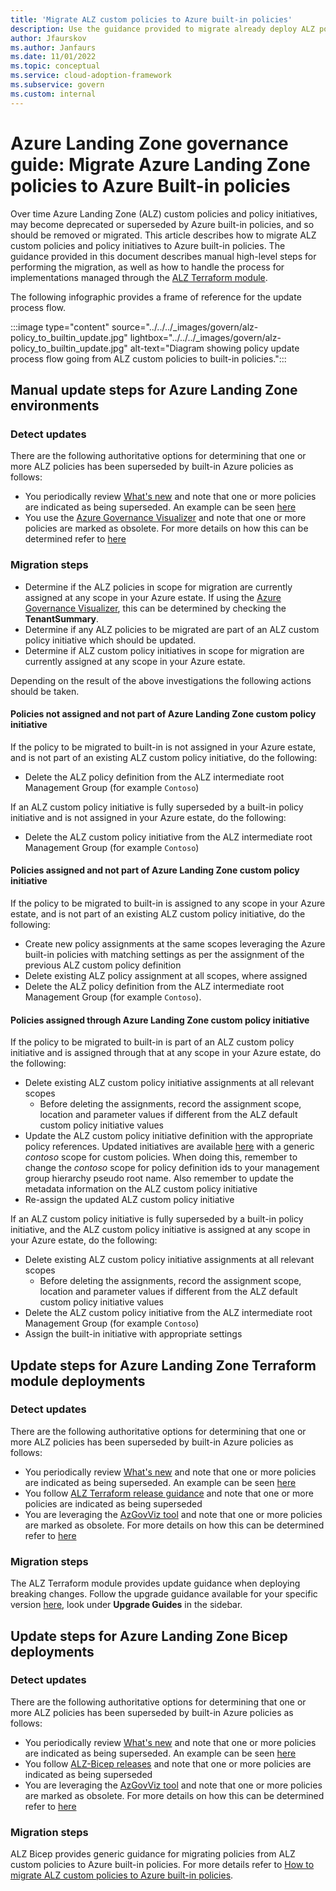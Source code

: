 ```yaml
---
title: 'Migrate ALZ custom policies to Azure built-in policies'
description: Use the guidance provided to migrate already deploy ALZ policies to Azure built-in policies.
author: Jfaurskov
ms.author: Janfaurs
ms.date: 11/01/2022
ms.topic: conceptual
ms.service: cloud-adoption-framework
ms.subservice: govern
ms.custom: internal
---
```




# Azure Landing Zone governance guide: Migrate Azure Landing Zone policies to Azure Built-in policies

Over time Azure Landing Zone (ALZ) custom policies and policy initiatives, may become deprecated or superseded by Azure built-in policies, and so should be removed or migrated. This article describes how to migrate ALZ custom policies and policy initiatives to Azure built-in policies. The guidance provided in this document describes manual high-level steps for performing the migration, as well as how to handle the process for implementations managed through the [ALZ Terraform module](https://github.com/Azure/terraform-azurerm-caf-enterprise-scale).

The following infographic provides a frame of reference for the update process flow.

:::image type="content" source="../../../_images/govern/alz-policy_to_builtin_update.jpg" lightbox="../../../_images/govern/alz-policy_to_builtin_update.jpg" alt-text="Diagram showing policy update process flow going from ALZ custom policies to built-in policies.":::


## Manual update steps for Azure Landing Zone environments

### Detect updates

There are the following authoritative options for determining that one or more ALZ policies has been superseded by built-in Azure policies as follows:
- You periodically review [What's new](https://github.com/Azure/Enterprise-Scale/wiki/Whats-new) and note that one or more policies are indicated as being superseded. An example can be seen [here](https://github.com/Azure/Enterprise-Scale/wiki/Whats-new#policy-13)
- You use the [Azure Governance Visualizer](https://github.com/JulianHayward/Azure-MG-Sub-Governance-Reporting) and note that one or more policies are marked as obsolete. For more details on how this can be determined refer to [here](https://github.com/JulianHayward/Azure-MG-Sub-Governance-Reporting#screenshots)

### Migration steps

- Determine if the ALZ policies in scope for migration are currently assigned at any scope in your Azure estate. If using the [Azure Governance Visualizer](https://github.com/JulianHayward/Azure-MG-Sub-Governance-Reporting), this can be determined by checking the **TenantSummary**.
- Determine if any ALZ policies to be migrated are part of an ALZ custom policy initiative which should be updated.
- Determine if ALZ custom policy initiatives in scope for migration are currently assigned at any scope in your Azure estate. 

Depending on the result of the above investigations the following actions should be taken.

#### Policies not assigned and not part of Azure Landing Zone custom policy initiative

If the policy to be migrated to built-in is not assigned in your Azure estate, and is not part of an existing ALZ custom policy initiative, do the following:

- Delete the ALZ policy definition from the ALZ intermediate root Management Group (for example `Contoso`)

If an ALZ custom policy initiative is fully superseded by a built-in policy initiative and is not assigned in your Azure estate, do the following:

- Delete the ALZ custom policy initiative from the ALZ intermediate root Management Group (for example `Contoso`)

#### Policies assigned and not part of Azure Landing Zone custom policy initiative

If the policy to be migrated to built-in is assigned to any scope in your Azure estate, and is not part of an existing ALZ custom policy initiative, do the following:
- Create new policy assignments at the same scopes leveraging the Azure built-in policies with matching settings as per the assignment of the previous ALZ custom policy definition
- Delete existing ALZ policy assignment at all scopes, where assigned
- Delete the ALZ policy definition from the ALZ intermediate root Management Group (for example `Contoso`).

#### Policies assigned through Azure Landing Zone custom policy initiative

If the policy to be migrated to built-in is part of an ALZ custom policy initiative and is assigned through that at any scope in your Azure estate, do the following:
- Delete existing ALZ custom policy initiative assignments at all relevant scopes
  - Before deleting the assignments, record the assignment scope, location and parameter values if different from the ALZ default custom policy initiative values
- Update the ALZ custom policy initiative definition with the appropriate policy references. Updated initiatives are available [here](https://github.com/Azure/Enterprise-Scale/tree/main/src/resources/Microsoft.Authorization/policySetDefinitions) with a generic *contoso* scope for custom policies. When doing this, remember to change the *contoso* scope for policy definition ids to your management group hierarchy pseudo root name. Also remember to update the metadata information on the ALZ custom policy initiative
- Re-assign the updated ALZ custom policy initiative

If an ALZ custom policy initiative is fully superseded by a built-in policy initiative, and the ALZ custom policy initiative is assigned at any scope in your Azure estate, do the following:
- Delete existing ALZ custom policy initiative assignments at all relevant scopes
  - Before deleting the assignments, record the assignment scope, location and parameter values if different from the ALZ default custom policy initiative values
- Delete the ALZ custom policy initiative from the ALZ intermediate root Management Group (for example `Contoso`)
- Assign the built-in initiative with appropriate settings

## Update steps for Azure Landing Zone Terraform module deployments

### Detect updates

There are the following authoritative options for determining that one or more ALZ policies has been superseded by built-in Azure policies as follows:
- You periodically review [What's new](https://github.com/Azure/Enterprise-Scale/wiki/Whats-new) and note that one or more policies are indicated as being superseded. An example can be seen [here](https://github.com/Azure/Enterprise-Scale/wiki/Whats-new#policy-13)
- You follow [ALZ Terraform release guidance](https://github.com/Azure/terraform-azurerm-caf-enterprise-scale/wiki/%5BUser-Guide%5D-Module-Releases) and note that one or more policies are indicated as being superseded
- You are leveraging the [AzGovViz tool](https://github.com/JulianHayward/Azure-MG-Sub-Governance-Reporting) and note that one or more policies are marked as obsolete. For more details on how this can be determined refer to [here](https://github.com/JulianHayward/Azure-MG-Sub-Governance-Reporting#screenshots)

### Migration steps

The ALZ Terraform module provides update guidance when deploying breaking changes. Follow the upgrade guidance available for your specific version [here](https://github.com/Azure/terraform-azurerm-caf-enterprise-scale/wiki), look under **Upgrade Guides** in the sidebar.


## Update steps for Azure Landing Zone Bicep deployments

### Detect updates

There are the following authoritative options for determining that one or more ALZ policies has been superseded by built-in Azure policies as follows:
- You periodically review [What's new](https://github.com/Azure/Enterprise-Scale/wiki/Whats-new) and note that one or more policies are indicated as being superseded. An example can be seen [here](https://github.com/Azure/Enterprise-Scale/wiki/Whats-new#policy-13)
- You follow [ALZ-Bicep releases](https://github.com/Azure/ALZ-Bicep/releases) and note that one or more policies are indicated as being superseded
- You are leveraging the [AzGovViz tool](https://github.com/JulianHayward/Azure-MG-Sub-Governance-Reporting) and note that one or more policies are marked as obsolete. For more details on how this can be determined refer to [here](https://github.com/JulianHayward/Azure-MG-Sub-Governance-Reporting#screenshots)

### Migration steps

ALZ Bicep provides generic guidance for migrating policies from ALZ custom policies to Azure built-in policies. For more details refer to [How to migrate ALZ custom policies to Azure built-in policies](https://github.com/Azure/ALZ-Bicep/wiki/PolicyDeepDive#how-to-migrate-alz-custom-policies-to-azure-built-in-policies).


